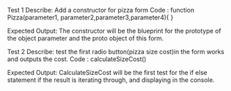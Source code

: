 Test 1
Describe: Add a constructor for pizza form
Code : function Pizza(parameter1, parameter2,parameter3,parameter4){ } 

Expected Output: The constructor will be the blueprint for the prototype of the object parameter and the proto object of this form.

Test 2
Describe: test the first radio button(pizza size cost)in the form works and outputs the cost.
Code : calculateSizeCost()

Expected Output: CalculateSizeCost  will be the first test for the if else statement if the result is iterating through, and displaying in the console.